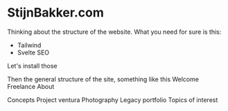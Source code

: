 # StijnBakker.com

Thinking about the structure of the website.
What you need for sure is this:
- Tailwind 
- Svelte SEO

Let's install those

Then the general structure of the site, something like this
Welcome
Freelance
About

Concepts
Project ventura
Photography
Legacy portfolio
Topics of interest
